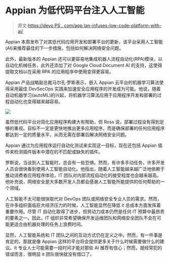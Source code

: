 # Appian 为低代码平台注入人工智能

> 原文:[https://devo PS . com/app Ian-infuses-low-code-platform-with-ai/](https://devops.com/appian-infuses-low-code-platform-with-ai/)

Appian 本周发布了对其低代码应用开发和部署平台的更新，该平台采用人工智能(AI)来推荐最佳的下一步措施，包括如何解决网络安全问题。

此外，最新版本的 Appian 还可以更容易地集成机器人流程自动化(RPA)模块，以自动化机械任务，此外还添加了对 Google Cloud Document AI 的支持，这使得提取文档以在采用 RPA 的应用程序中使用变得更容易。

Appian 产品战略副总裁马尔孔·罗斯表示，嵌入 Appian 云平台的机器学习算法使得采用最佳 DevSecOps 实践来加速安全应用程序的开发成为可能。他说，随着自动机器学习(autoML)的兴起，将机器学习算法应用于应用程序开发和部署的过程自动化也变得越来越容易。

![](../Images/879c4513cebfda954baf8b55dc73ab46.png)

虽然低代码平台对简化应用程序构建大有帮助，但 Ross 说，部署过程没有得到足够的重视。目标不一定是更快地推出更多应用程序，而是确保部署的任何应用程序都达到一定的质量水平，从而无需在部署后解决网络安全问题。

Appian 通过为应用程序运行自动化测试来实现这一目标，现在还包括 Appian 插件来检测插件版本中潜在的不匹配或缺失的插件。

罗斯说，当谈到人工智能时，总会有一些恐惧。然而，有许多手动任务，许多开发人员会很快看到使用人工智能自动化。他指出，随着人工智能越来越广泛地依赖于推动消费者应用程序体验，IT 团队对内部流程自动化的接受程度也会越来越高。他补充说，网络安全是大多数开发人员都会感谢人工智能所能提供的任何帮助的一个领域。

人工智能不太可能很快取代对 DevOps 团队或网络安全专业人员的需求。然而，在许多组织面临巨大经济压力的时候，人工智能显然在降低 it 总成本方面发挥着重要作用。尽管 IT 自动化取得了进步，但劳动力成本仍然是任何 IT 预算中最昂贵的要素之一。因此，IT 组织非常希望确保开发运维团队和网络安全团队不会在可能更适合由机器处理的任务上浪费时间。

显然，人工智能系统和 IT 团队之间的互动方式仍在定义之中。然而，有一件事是肯定的，那就是像 Appian 这样的平台将会提供更多关于什么时候需要做什么的建议。It 专业人士可能需要一段时间才能对那些 AI 推荐有信心；然而，就经常犯的错误而言，很明显 it 团队很快就没有借口了。